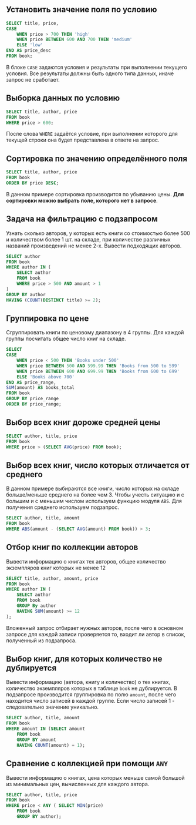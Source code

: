 ## Установить значение поля по условию
```sql
SELECT title, price,
CASE
	WHEN price > 700 THEN 'high'
	WHEN price BETWEEN 600 AND 700 THEN 'medium'
	ELSE 'low'
END AS price_desc
FROM book;
```
В блоке `CASE` задаются условия и результаты при выполнении текущего условия. Все результаты должны быть одного типа данных, иначе запрос не сработает.

## Выборка данных по условию
```sql
SELECT title, author, price
FROM book
WHERE price > 600;
```
После слова `WHERE` задаётся условие, при выполнении которого для текущей строки она будет представлена в ответе на запрос.

## Сортировка по значению определённого поля
```sql
SELECT title, author, price
FROM book
ORDER BY price DESC;
```
В данном примере сортировка производится по убыванию цены.
**Для сортировки можно выбрать поле, которого нет в запросе**.

## Задача на фильтрацию с подзапросом
Узнать сколько авторов, у которых есть книги со стоимостью более 500 и количеством более 1 шт. на складе, при количестве различных названий произведений не менее 2-х. Вывести подходящих авторов.
```sql
SELECT author
FROM book
WHERE author IN (
	SELECT author
	FROM book
	WHERE price > 500 AND amount > 1
)
GROUP BY author
HAVING (COUNT(DISTINCT title) >= 2);
```

## Группировка по цене
Сгруппировать книги по ценовому диапазону в 4 группы. Для каждой группы посчитать общее число книг на складе.
```sql
SELECT
CASE
	WHEN price < 500 THEN 'Books under 500'
	WHEN price BETWEEN 500 AND 599.99 THEN 'Books from 500 to 599'
	WHEN price BETWEEN 600 AND 699.99 THEN 'Books from 600 to 699'
	ELSE 'Books above 700'
END AS price_range,
SUM(amount) AS books_total
FROM book
GROUP BY price_range
ORDER BY price_range;
```

## Выбор всех книг дороже средней цены
```sql
SELECT author, title, price
FROM book
WHERE price > (SELECT AVG(price) FROM book);
```

## Выбор всех книг, число которых отличается от среднего
В данном примере выбираются все книги, число которых на складе больше/меньше среднего на более чем 3. Чтобы учесть ситуацию и с большим и с меньшим числом используем функцию модуля `ABS`.
Для получения среднего используем подзапрос.
```sql
SELECT author, title, amount
FROM book
WHERE ABS(amount - (SELECT AVG(amount) FROM book)) > 3;
```

## Отбор книг по коллекции авторов
Вывести информацию о книгах тех авторов, общее количество экземпляров книг которых не менее 12
```sql
SELECT title, author, amount, price
FROM book
WHERE author IN (
	SELECT author
	FROM book
	GROUP By author
	HAVING SUM(amount) >= 12
);
```
Вложенный запрос отбирает нужных авторов, после чего в основном запросе для каждой записи проверяется то, входит ли автор в список, полученный из подзапроса.

## Выбор книг, для которых количество не дублируется
Вывести информацию (автора, книгу и количество) о тех книгах, количество экземпляров которых в таблице `book` не дублируется.
В подзапросе производится группировка по полю `amount`, после чего находится число записей в каждой группе. Если число записей 1 - следовательно значение уникально.
```sql
SELECT author, title, amount
FROM book
WHERE amount IN (SELECT amount
	FROM book
	GROUP BY amount
	HAVING COUNT(amount) = 1);
```

## Сравнение с коллекцией при помощи `ANY`
Вывести информацию о книгах, цена которых меньше самой большой из минимальных цен, вычисленных для каждого автора.
```sql
SELECT author, title, price
FROM book
WHERE price < ANY ( SELECT MIN(price)
	FROM book
	GROUP BY author);
```

